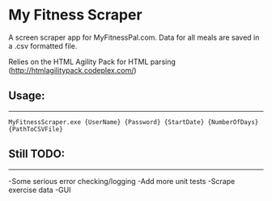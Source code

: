 My Fitness Scraper
====================

A screen scraper app for MyFitnessPal.com. Data for all meals are saved in a .csv formatted file.  

Relies on the HTML Agility Pack for HTML parsing (http://htmlagilitypack.codeplex.com/)  

Usage:
---------------------
* * *

    MyFitnessScraper.exe {UserName} {Password} {StartDate} {NumberOfDays} {PathToCSVFile}    


Still TODO:
---------------------
* * *
-Some serious error checking/logging
-Add more unit tests
-Scrape exercise data
-GUI